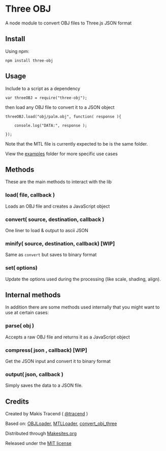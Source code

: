 # Three OBJ

A node module to convert OBJ files to Three.js JSON format

## Install

Using npm: 
```
npm install three-obj
```

## Usage

Include to a script as a dependency
```
var threeOBJ = require("three-obj");
```
then load any OBJ file to convert it to a JSON object
```
threeOBJ.load("obj/palm.obj", function( response ){
	
	console.log("DATA:", response );
	
});
```
Note that the MTL file is currently expected to be is the same folder. 

View the [examples](./examples) folder for more specific use cases


## Methods

These are the main methods to interact with the lib

### load( file, callback )

Loads an OBJ file and creates a JavaScript object

### convert( source, destination, callback )

One liner to load & output to ascii JSON  

### minify( source, destination, callback) [WIP]

Same as ```convert``` but saves to binary format

### set( options)

Update the options used during the processing (like scale, shading, align). 


## Internal methods

In addition there are some methods used internally that you might want to use at certain cases: 

### parse( obj ) 

Accepts a raw OBJ file and returns it as a JavaScript object

### compress( json , callback) [WIP]

Get the JSON input and convert it to binary format

### output( json, callback )

Simply saves the data to a JSON file. 



## Credits

Created by Makis Tracend ( [@tracend](http://twitter.com/tracend) )

Based on: [OBJLoader](https://github.com/mrdoob/three.js/blob/master/examples/js/loaders/OBJLoader.js), [MTLLoader](https://github.com/mrdoob/three.js/blob/master/examples/js/loaders/MTLLoader.js), [convert_obj_three](https://github.com/mrdoob/three.js/blob/master/utils/converters/obj/convert_obj_three.py)

Distributed through [Makesites.org](http://makesites.org/)

Released under the [MIT license](http://makesites.org/licenses/MIT)
